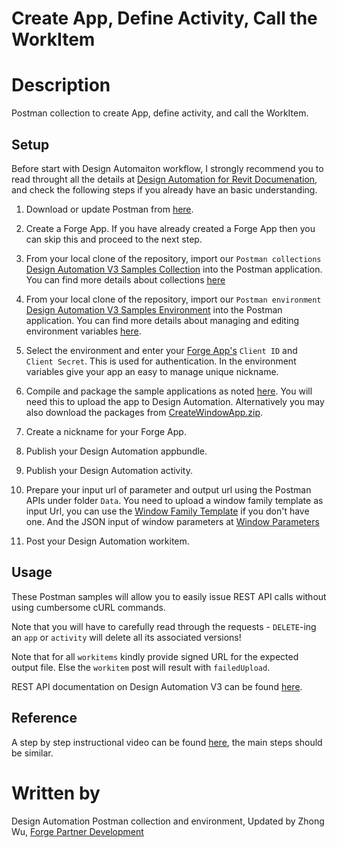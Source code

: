 # Create App, Define Activity, Call the WorkItem


# Description
Postman collection to create App, define activity, and call the WorkItem. 

## Setup
Before start with Design Automaiton workflow, I strongly recommend you to read throught all the details at [Design Automation for Revit Documenation](https://github.com/Developer-Autodesk/design-automation-for-revit), and check the following steps if you already have an basic understanding.  

1. Download or update Postman from [here](https://www.getpostman.com/apps).

2. Create a Forge App. If you have already created a Forge App then you can skip this and proceed to the next step. 

3. From your local clone of the repository, import our `Postman collections` [Design Automation V3 Samples Collection](Design_Automation_V3_Samples.postman_collection.json) into the Postman application.  You can find more details about collections [here](https://www.getpostman.com/docs/v6/postman/collections/intro_to_collections)

4. From your local clone of the repository, import our `Postman environment` [Design Automation V3 Samples Environment](Design_Automation_V3_Samples.postman_environment.json) into the Postman application. You can find more details about managing and editing environment variables [here](https://www.getpostman.com/docs/v6/postman/environments_and_globals/manage_environments). 

5. Select the environment and enter your [Forge App's](https://developer.autodesk.com/myapps) `Client ID` and `Client Secret`. This is used for authentication. In the environment variables give your app an easy to manage unique nickname.

6. Compile and package the sample applications as noted [here](https://github.com/Developer-Autodesk/design-automation-for-revit/blob/master/Docs/AppBundle.md). You will need this to upload the app to Design Automation. Alternatively you may also download the packages from [CreateWindowApp.zip](../PlugIn/CreateWindowApp.zip).

7. Create a nickname for your Forge App.

8. Publish your Design Automation appbundle.

9. Publish your Design Automation activity.

10. Prepare your input url of parameter and output url using the Postman APIs under folder `Data`. You need to upload a window family template as input Url, you can use the [Window Family Template](../WindowFamily.rft) if you don't have one. And the JSON input of window parameters at [Window Parameters](../WindowParams.json)

11. Post your Design Automation workitem.


## Usage

These Postman samples will allow you to easily issue REST API calls without using cumbersome cURL commands.

Note that you will have to carefully read through the requests - `DELETE`-ing an `app` or `activity` will delete all its associated versions!

Note that for all `workitems` kindly provide signed URL for the expected output file. Else the `workitem` post will result with `failedUpload`.

REST API documentation on Design Automation V3 can be found [here](http://v3doc.s3-website-us-west-2.amazonaws.com/#/).


## Reference

A step by step instructional video can be found [here](https://s3.amazonaws.com/revitio/documentation/PostmanSamples.mp4), the main steps should be similar.


# Written by
Design Automation Postman collection and environment, Updated by Zhong Wu, [Forge Partner Development](http://forge.autodesk.com)
